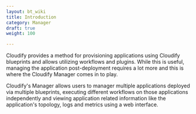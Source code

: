```yaml
---
layout: bt_wiki
title: Introduction
category: Manager
draft: true
weight: 100

---
```


Cloudify provides a method for provisioning applications using Cloudify blueprints and allows utilizing workflows and plugins. While this is useful, managing the application post-deployment requires a lot more and this is where the Cloudify Manager comes in to play.

Cloudify's Manager allows users to manager multiple applications deployed via multiple blueprints, executing different workflows on those applications independently and viewing application related information like the application's topology, logs and metrics using a web interface.
